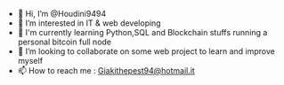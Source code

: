 - 👋 Hi, I’m @Houdini9494
- 👀 I’m interested in IT & web developing
- 🌱 I'm currently learning Python,SQL and Blockchain stuffs running a personal bitcoin full node
- 💞️ I’m looking to collaborate on some web project to learn and improve myself
- 📫 How to reach me : Giakithepest94@hotmail.it

<!---
Houdini9494/Houdini9494 is a ✨ special ✨ repository because its `README.md` (this file) appears on your GitHub profile.
You can click the Preview link to take a look at your changes.
--->
